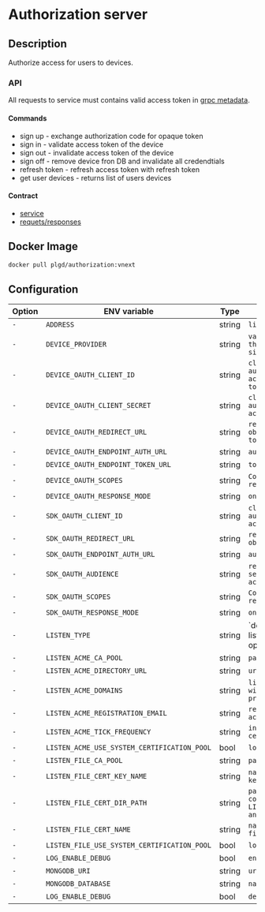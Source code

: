# Authorization server

## Description

Authorize access for users to devices.

### API

All requests to service must contains valid access token in [grpc metadata](https://github.com/grpc/grpc-go/blob/master/Documentation/grpc-auth-support.md#oauth2).

#### Commands

- sign up - exchange authorization code for opaque token
- sign in - validate access token of the device
- sign out - invalidate access token of the device
- sign off - remove device fron DB and invalidate all credendtials
- refresh token - refresh access token with refresh token
- get user devices - returns list of users devices

#### Contract

- [service](https://github.com/plgd-dev/cloud/blob/master/authorization/pb/service.proto)
- [requets/responses](https://github.com/plgd-dev/cloud/blob/master/authorization/pb/auth.proto)

## Docker Image

```bash
docker pull plgd/authorization:vnext
```

## Configuration

| Option | ENV variable | Type | Description | Default |
| ------ | --------- | ----------- | ------- | ------- |
| `-` | `ADDRESS` | string | `listen address` | `"0.0.0.0:9100"` |
| `-` | `DEVICE_PROVIDER` | string | `value which comes from the device during the sign-up ("apn")` | `"github"` |
| `-` | `DEVICE_OAUTH_CLIENT_ID` | string | `client id for authentication to get access token/authorization code` | `""` |
| `-` | `DEVICE_OAUTH_CLIENT_SECRET` | string | `client id for authentication to get access token` |  `""` |
| `-` | `DEVICE_OAUTH_REDIRECT_URL` | string | `redirect url used to obtain device access token` | `""` |
| `-` | `DEVICE_OAUTH_ENDPOINT_AUTH_URL` | string | `authorization endpoint` | `""` |
| `-` | `DEVICE_OAUTH_ENDPOINT_TOKEN_URL` | string | `token endpoint` | `""` |
| `-` | `DEVICE_OAUTH_SCOPES` | string | `Comma separated list of required scopes` | `""` |
| `-` | `DEVICE_OAUTH_RESPONSE_MODE` | string | `one of "query/post_form"` | `"query"` |
| `-` | `SDK_OAUTH_CLIENT_ID` | string | `client id for authentication to get access token` | `""` |
| `-` | `SDK_OAUTH_REDIRECT_URL` | string | `redirect url used to obtain access token` | `""` |
| `-` | `SDK_OAUTH_ENDPOINT_AUTH_URL` | string | `authorization endpoint` | `""` |
| `-` | `SDK_OAUTH_AUDIENCE` | string |  `refer to the resource servers that should accept the token` | `""` |
| `-` | `SDK_OAUTH_SCOPES` | string | `Comma separated list of required scopes` | `""` |
| `-` | `SDK_OAUTH_RESPONSE_MODE` | string | `one of "query/post_form"`| `"query"` |
| `-` | `LISTEN_TYPE` | string | `defines how to obtain listen TLS certificates - options: acme|file` | `"acme"` |
| `-` | `LISTEN_ACME_CA_POOL` | string | `path to pem file of CAs` | `""` |
| `-` | `LISTEN_ACME_DIRECTORY_URL` | string |  `url of acme directory` | `""` |
| `-` | `LISTEN_ACME_DOMAINS` | string | `list of domains for which will be in certificate provided from acme` | `""` |
| `-` | `LISTEN_ACME_REGISTRATION_EMAIL` | string | `registration email for acme` | `""` |
| `-` | `LISTEN_ACME_TICK_FREQUENCY` | string | `interval of validate certificate` | `""` |
| `-` | `LISTEN_ACME_USE_SYSTEM_CERTIFICATION_POOL` | bool | `load CAs from system` | `false` |
| `-` | `LISTEN_FILE_CA_POOL` | string | `path to pem file of CAs` |  `""` |
| `-` | `LISTEN_FILE_CERT_KEY_NAME` | string | `name of pem certificate key file` | `""` |
| `-` | `LISTEN_FILE_CERT_DIR_PATH` | string | `path to directory which contains LISTEN_FILE_CERT_KEY_NAME and LISTEN_FILE_CERT_NAME` | `""` |
| `-` | `LISTEN_FILE_CERT_NAME` | string | `name of pem certificate file` | `""` |
| `-` | `LISTEN_FILE_USE_SYSTEM_CERTIFICATION_POOL` | bool | `load CAs from system` | `false` |
| `-` | `LOG_ENABLE_DEBUG` | bool | `enable debugging message` | `false` |
| `-` | `MONGODB_URI` | string | `uri to mongo database` | `"mongodb://localhost:27017"` |
| `-` | `MONGODB_DATABASE` | string | `name of database` | `"authorization"` |
| `-` | `LOG_ENABLE_DEBUG` | bool | `debug logging` | `false` |
